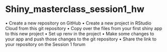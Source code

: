 # Shiny_masterclass_session1_hw

• Create a new repository on GitHub
• Create a new project in RStudio Cloud from this git repository
• Copy over the files from your first shiny app to this new project
• Set up renv in the project
• Make some changes to your app and push those changes to the git repository
• Share the link to your repository on the Session 1 forum